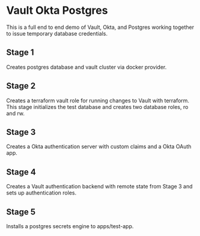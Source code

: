 # Vault Okta Postgres

This is a full end to end demo of Vault, Okta, and Postgres working together to issue temporary database credentials.

## Stage 1

Creates postgres database and vault cluster via docker provider.

## Stage 2

Creates a terraform vault role for running changes to Vault with terraform. This stage initializes the test database and creates two database roles, ro and rw.

## Stage 3

Creates a Okta authentication server with custom claims and a Okta OAuth app.

## Stage 4

Creates a Vault authentication backend with remote state from Stage 3 and sets up authentication roles.

## Stage 5

Installs a postgres secrets engine to apps/test-app.
